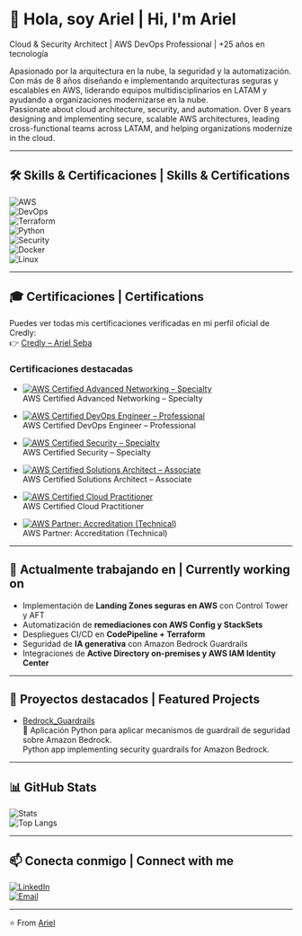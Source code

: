 # 👋 Hola, soy Ariel | Hi, I'm Ariel

Cloud & Security Architect | AWS DevOps Professional | +25 años en tecnología

Apasionado por la arquitectura en la nube, la seguridad y la automatización. Con más de 8 años diseñando e implementando arquitecturas seguras y escalables en AWS, liderando equipos multidisciplinarios en LATAM y ayudando a organizaciones modernizarse en la nube.  
Passionate about cloud architecture, security, and automation. Over 8 years designing and implementing secure, scalable AWS architectures, leading cross-functional teams across LATAM, and helping organizations modernize in the cloud.

---

## 🛠️ Skills & Certificaciones | Skills & Certifications

![AWS](https://img.shields.io/badge/AWS-Cloud-orange?logo=amazonaws)  
![DevOps](https://img.shields.io/badge/DevOps-CICD-blue?logo=githubactions)  
![Terraform](https://img.shields.io/badge/Terraform-IaC-purple?logo=terraform)  
![Python](https://img.shields.io/badge/Python-Automation-yellow?logo=python)  
![Security](https://img.shields.io/badge/Security-Governance-red?logo=datadog)  
![Docker](https://img.shields.io/badge/Docker-Containers-blue?logo=docker)  
![Linux](https://img.shields.io/badge/Linux-Admin-black?logo=linux)

---

## 🎓 Certificaciones | Certifications

Puedes ver todas mis certificaciones verificadas en mi perfil oficial de Credly:  
👉 [Credly – Ariel Seba](https://www.credly.com/users/ariel-seba/)

### Certificaciones destacadas

- [![AWS Certified Advanced Networking – Specialty](https://images.credly.com/size/110x110/images/1f2b8a6b-9199-43c9-b8a9-5e3a3f56b5cc/image.png)](https://www.credly.com/badges/4d019bdf-5d02-44b3-90c0-1e4500c992f2/public_url)  
  AWS Certified Advanced Networking – Specialty

- [![AWS Certified DevOps Engineer – Professional](https://images.credly.com/size/110x110/images/d42acdae-1d60-4dcf-b153-85e20a6bca14/image.png)](https://www.credly.com/badges/e5cae56f-476d-4194-aefe-a41130fc3605/public_url)  
  AWS Certified DevOps Engineer – Professional

- [![AWS Certified Security – Specialty](https://images.credly.com/size/110x110/images/f0d0e77c-07a2-4936-9a52-3b2e1a9d41b7/image.png)](https://www.credly.com/badges/ad7e5a33-708a-43b5-8793-3f9d4605c138/public_url)  
  AWS Certified Security – Specialty

- [![AWS Certified Solutions Architect – Associate](https://images.credly.com/size/110x110/images/0c1c2c3e-33a6-4b88-9a77-80838c3a4f0f/image.png)](https://www.credly.com/badges/00865112-86c0-478e-984e-a62ce49f27af/public_url)  
  AWS Certified Solutions Architect – Associate

- [![AWS Certified Cloud Practitioner](https://images.credly.com/size/110x110/images/2e0f93d5-07d2-4b1a-bfce-3f9abf33b67f/image.png)](https://www.credly.com/badges/220026b8-bdc1-4948-9743-6757d984cded/public_url)  
  AWS Certified Cloud Practitioner

- [![AWS Partner: Accreditation (Technical)](https://images.credly.com/size/110x110/images/fd9c1c53-2b60-4e46-9b4c-8ec6e9a006d8/image.png)](https://www.credly.com/badges/bf2efe4c-ff33-4185-8694-c256985496a5/public_url)  
  AWS Partner: Accreditation (Technical)


---

## 🔭 Actualmente trabajando en | Currently working on

- Implementación de **Landing Zones seguras en AWS** con Control Tower y AFT  
- Automatización de **remediaciones con AWS Config y StackSets**  
- Despliegues CI/CD en **CodePipeline + Terraform**  
- Seguridad de **IA generativa** con Amazon Bedrock Guardrails  
- Integraciones de **Active Directory on-premises y AWS IAM Identity Center**

---

## 🌟 Proyectos destacados | Featured Projects

- [Bedrock_Guardrails](https://github.com/Ariel-Seba/Bedrock_Guardrails)  
  🚀 Aplicación Python para aplicar mecanismos de guardrail de seguridad sobre Amazon Bedrock.  
  Python app implementing security guardrails for Amazon Bedrock.

---

## 📊 GitHub Stats

![Stats](https://github-readme-stats.vercel.app/api?username=Ariel-Seba&show_icons=true&theme=tokyonight)  
![Top Langs](https://github-readme-stats.vercel.app/api/top-langs/?username=Ariel-Seba&layout=compact&theme=tokyonight)

---

## 📫 Conecta conmigo | Connect with me

[![LinkedIn](https://img.shields.io/badge/LinkedIn-blue?logo=linkedin)](https://www.linkedin.com/in/ariel-a-seba/)  
[![Email](https://img.shields.io/badge/Email-arielseba@gmail.com-red?logo=gmail)](mailto:arielseba@gmail.com)

---

⭐️ From [Ariel](https://github.com/Ariel-Seba)



